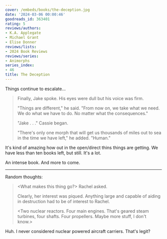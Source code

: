 ```yaml
---
cover: /embeds/books/the-deception.jpg
date: '2024-03-06 00:00:46'
goodreads_id: 363401
rating: 5
reviews/authors:
- K.A. Applegate
- Michael Grant
- Elise Donner
reviews/lists:
- 2024 Book Reviews
reviews/series:
- Animorphs
series_index:
- 46
title: The Deception
---
```

Things continue to escalate...

> Finally, Jake spoke. His eyes were dull but his voice was firm.
> 
> "Things are different," he said. "From now on, we take what we need. We do what we have to do. No matter what the consequences."
> 
> "Jake . . ." Cassie began.
> 
> "There's only one morph that will get us thousands of miles out to sea in the time we have left," he added. "Human."

It's kind of amazing how out in the open/direct thins things are getting. We have less than ten books left, but still. It's a lot. 

An intense book. And more to come. 

<!--more-->

- - - 

Random thoughts:

> <What makes this thing go?> Rachel asked.
> 
> Clearly, her interest was piqued. Anything large and capable of aiding in destruction had to be of interest to Rachel.
> 
> <Two nuclear reactors. Four main engines. That's geared steam turbines, four shafts. Four propellers. Maybe more stuff, I don't know.>

Huh. I never considered nuclear powered aircraft carriers. That's legit?
